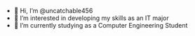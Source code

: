 - 👋 Hi, I’m @uncatchable456
- 👀 I’m interested in developing my skills as an IT major
- 🌱 I’m currently studying as a Computer Engineering Student
